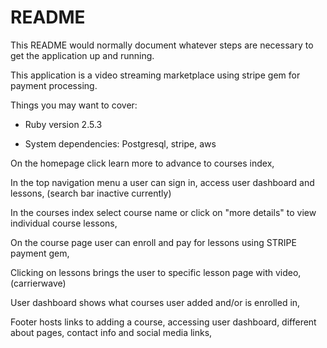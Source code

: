 # README

This README would normally document whatever steps are necessary to get the
application up and running.

This application is a video streaming marketplace using stripe gem for payment processing.

Things you may want to cover:

* Ruby version 2.5.3

* System dependencies: Postgresql, stripe, aws

On the homepage click learn more to advance to courses index,


In the top navigation menu a user can sign in, access user dashboard and lessons, (search bar inactive currently)


In the courses index select course name or click on "more details" to view individual course lessons,


On the course page user can enroll and pay for lessons using STRIPE payment gem,


Clicking on lessons brings the user to specific lesson page with video, (carrierwave)


User dashboard shows what courses user added and/or is enrolled in,


Footer hosts links to adding a course, accessing user dashboard, different about pages, contact info and social media links,


